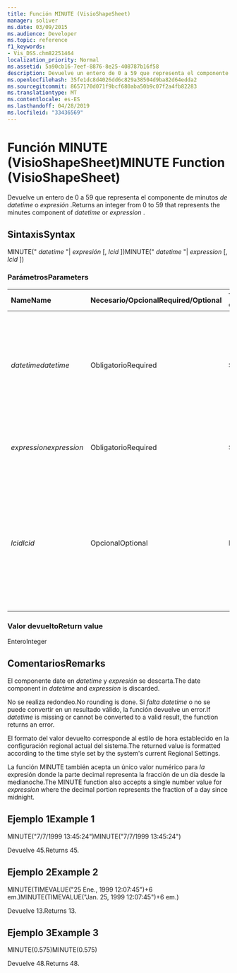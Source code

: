 ```yaml
---
title: Función MINUTE (VisioShapeSheet)
manager: soliver
ms.date: 03/09/2015
ms.audience: Developer
ms.topic: reference
f1_keywords:
- Vis_DSS.chm82251464
localization_priority: Normal
ms.assetid: 5a90cb16-7eef-8876-8e25-408787b16f58
description: Devuelve un entero de 0 a 59 que representa el componente de minutos de datetime o expresión .
ms.openlocfilehash: 35fe1dc8d4026dd6c829a38504d9ba82d64edda2
ms.sourcegitcommit: 8657170d071f9bcf680aba50b9c07f2a4fb82283
ms.translationtype: MT
ms.contentlocale: es-ES
ms.lasthandoff: 04/28/2019
ms.locfileid: "33436569"
---
```

# <a name="minute-function-visioshapesheet"></a><span data-ttu-id="83c11-103">Función MINUTE (VisioShapeSheet)</span><span class="sxs-lookup"><span data-stu-id="83c11-103">MINUTE Function (VisioShapeSheet)</span></span>

<span data-ttu-id="83c11-104">Devuelve un entero de 0 a 59 que representa el componente de minutos  *de datetime*  o  *expresión*  .</span><span class="sxs-lookup"><span data-stu-id="83c11-104">Returns an integer from 0 to 59 that represents the minutes component of  *datetime*  or  *expression*  .</span></span> 
  
## <a name="syntax"></a><span data-ttu-id="83c11-105">Sintaxis</span><span class="sxs-lookup"><span data-stu-id="83c11-105">Syntax</span></span>

<span data-ttu-id="83c11-106">MINUTE(" *datetime*  "|  *expresión*  [,  *lcid*  ])</span><span class="sxs-lookup"><span data-stu-id="83c11-106">MINUTE(" *datetime*  "|  *expression*  [,  *lcid*  ])</span></span> 
  
### <a name="parameters"></a><span data-ttu-id="83c11-107">Parámetros</span><span class="sxs-lookup"><span data-stu-id="83c11-107">Parameters</span></span>

|<span data-ttu-id="83c11-108">**Name**</span><span class="sxs-lookup"><span data-stu-id="83c11-108">**Name**</span></span>|<span data-ttu-id="83c11-109">**Necesario/Opcional**</span><span class="sxs-lookup"><span data-stu-id="83c11-109">**Required/Optional**</span></span>|<span data-ttu-id="83c11-110">**Tipo de datos**</span><span class="sxs-lookup"><span data-stu-id="83c11-110">**Data Type**</span></span>|<span data-ttu-id="83c11-111">**Descripción**</span><span class="sxs-lookup"><span data-stu-id="83c11-111">**Description**</span></span>|
|:-----|:-----|:-----|:-----|
| <span data-ttu-id="83c11-112">_datetime_</span><span class="sxs-lookup"><span data-stu-id="83c11-112">_datetime_</span></span> <br/> |<span data-ttu-id="83c11-113">Obligatorio</span><span class="sxs-lookup"><span data-stu-id="83c11-113">Required</span></span>  <br/> |<span data-ttu-id="83c11-114">**String**</span><span class="sxs-lookup"><span data-stu-id="83c11-114">**String**</span></span> <br/> |<span data-ttu-id="83c11-115">Cualquier cadena que se pueda reconocer como una fecha y una hora, o una referencia a una celda que contenga una fecha y una hora.</span><span class="sxs-lookup"><span data-stu-id="83c11-115">Any string commonly recognized as a date and time or a reference to a cell containing a date and time.</span></span>  <br/> |
| <span data-ttu-id="83c11-116">_expression_</span><span class="sxs-lookup"><span data-stu-id="83c11-116">_expression_</span></span> <br/> |<span data-ttu-id="83c11-117">Obligatorio</span><span class="sxs-lookup"><span data-stu-id="83c11-117">Required</span></span>  <br/> |<span data-ttu-id="83c11-118">**String**</span><span class="sxs-lookup"><span data-stu-id="83c11-118">**String**</span></span> <br/> | <span data-ttu-id="83c11-119">Cualquier expresión que produzca como resultado una fecha y una hora.</span><span class="sxs-lookup"><span data-stu-id="83c11-119">Any expression that yields a date and time.</span></span>  <br/> |
| <span data-ttu-id="83c11-120">_lcid_</span><span class="sxs-lookup"><span data-stu-id="83c11-120">_lcid_</span></span> <br/> |<span data-ttu-id="83c11-121">Opcional</span><span class="sxs-lookup"><span data-stu-id="83c11-121">Optional</span></span>  <br/> |<span data-ttu-id="83c11-122">**Number**</span><span class="sxs-lookup"><span data-stu-id="83c11-122">**Number**</span></span> <br/> |<span data-ttu-id="83c11-p101">Identificador regional que se usa para evaluar información de fecha y hora que no sea local. El identificador regional es un número que se describe en los archivos de encabezado del sistema.</span><span class="sxs-lookup"><span data-stu-id="83c11-p101">The locale identifier to be used in evaluating a nonlocal datetime. The locale identifier is a number described in the system header files.</span></span>  <br/> |
   
### <a name="return-value"></a><span data-ttu-id="83c11-125">Valor devuelto</span><span class="sxs-lookup"><span data-stu-id="83c11-125">Return value</span></span>

<span data-ttu-id="83c11-126">Entero</span><span class="sxs-lookup"><span data-stu-id="83c11-126">Integer</span></span>
  
## <a name="remarks"></a><span data-ttu-id="83c11-127">Comentarios</span><span class="sxs-lookup"><span data-stu-id="83c11-127">Remarks</span></span>

<span data-ttu-id="83c11-128">El componente date en  _datetime_ y  _expresión_ se descarta.</span><span class="sxs-lookup"><span data-stu-id="83c11-128">The date component in  _datetime_ and  _expression_ is discarded.</span></span> 
  
<span data-ttu-id="83c11-129">No se realiza redondeo.</span><span class="sxs-lookup"><span data-stu-id="83c11-129">No rounding is done.</span></span> <span data-ttu-id="83c11-130">Si  _falta datetime_ o no se puede convertir en un resultado válido, la función devuelve un error.</span><span class="sxs-lookup"><span data-stu-id="83c11-130">If  _datetime_ is missing or cannot be converted to a valid result, the function returns an error.</span></span> 
  
<span data-ttu-id="83c11-131">El formato del valor devuelto corresponde al estilo de hora establecido en la configuración regional actual del sistema.</span><span class="sxs-lookup"><span data-stu-id="83c11-131">The returned value is formatted according to the time style set by the system's current Regional Settings.</span></span>
  
<span data-ttu-id="83c11-132">La función MINUTE también acepta un único valor numérico para  _la_ expresión donde la parte decimal representa la fracción de un día desde la medianoche.</span><span class="sxs-lookup"><span data-stu-id="83c11-132">The MINUTE function also accepts a single number value for  _expression_ where the decimal portion represents the fraction of a day since midnight.</span></span> 
  
## <a name="example-1"></a><span data-ttu-id="83c11-133">Ejemplo 1</span><span class="sxs-lookup"><span data-stu-id="83c11-133">Example 1</span></span>

<span data-ttu-id="83c11-134">MINUTE("7/7/1999 13:45:24")</span><span class="sxs-lookup"><span data-stu-id="83c11-134">MINUTE("7/7/1999 13:45:24")</span></span>
  
<span data-ttu-id="83c11-135">Devuelve 45.</span><span class="sxs-lookup"><span data-stu-id="83c11-135">Returns 45.</span></span>
  
## <a name="example-2"></a><span data-ttu-id="83c11-136">Ejemplo 2</span><span class="sxs-lookup"><span data-stu-id="83c11-136">Example 2</span></span>

<span data-ttu-id="83c11-137">MINUTE(TIMEVALUE("25 Ene., 1999 12:07:45")+6 em.)</span><span class="sxs-lookup"><span data-stu-id="83c11-137">MINUTE(TIMEVALUE("Jan. 25, 1999 12:07:45")+6 em.)</span></span>
  
<span data-ttu-id="83c11-138">Devuelve 13.</span><span class="sxs-lookup"><span data-stu-id="83c11-138">Returns 13.</span></span>
  
## <a name="example-3"></a><span data-ttu-id="83c11-139">Ejemplo 3</span><span class="sxs-lookup"><span data-stu-id="83c11-139">Example 3</span></span>

<span data-ttu-id="83c11-140">MINUTE(0.575)</span><span class="sxs-lookup"><span data-stu-id="83c11-140">MINUTE(0.575)</span></span>
  
<span data-ttu-id="83c11-141">Devuelve 48.</span><span class="sxs-lookup"><span data-stu-id="83c11-141">Returns 48.</span></span>
  

